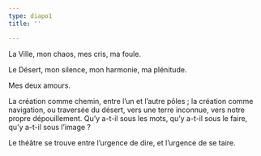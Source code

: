 ```yaml
---
type: diapo1
title: ''

---
```



La Ville, mon chaos, mes cris, ma foule.

Le Désert, mon silence, mon harmonie, ma plénitude.

Mes deux amours.

La création comme chemin, entre l’un et l’autre pôles ;
la création comme navigation, ou traversée du désert, vers une terre inconnue, vers notre propre dépouillement. Qu’y a-t-il sous les mots, qu’y a-t-il sous le faire, qu’y a-t-il sous l’image ?

Le théâtre se trouve entre l’urgence de dire, et l’urgence de se taire.